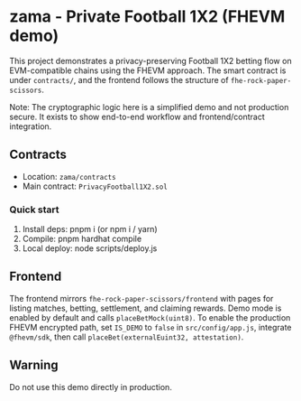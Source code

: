 # zama - Private Football 1X2 (FHEVM demo)

This project demonstrates a privacy-preserving Football 1X2 betting flow on EVM-compatible chains using the FHEVM approach. The smart contract is under `contracts/`, and the frontend follows the structure of `fhe-rock-paper-scissors`.

Note: The cryptographic logic here is a simplified demo and not production secure. It exists to show end-to-end workflow and frontend/contract integration.

## Contracts

- Location: `zama/contracts`
- Main contract: `PrivacyFootball1X2.sol`

### Quick start

1. Install deps: pnpm i (or npm i / yarn)
2. Compile: pnpm hardhat compile
3. Local deploy: node scripts/deploy.js

## Frontend

The frontend mirrors `fhe-rock-paper-scissors/frontend` with pages for listing matches, betting, settlement, and claiming rewards. Demo mode is enabled by default and calls `placeBetMock(uint8)`. To enable the production FHEVM encrypted path, set `IS_DEMO` to `false` in `src/config/app.js`, integrate `@fhevm/sdk`, then call `placeBet(externalEuint32, attestation)`.

## Warning

Do not use this demo directly in production.
